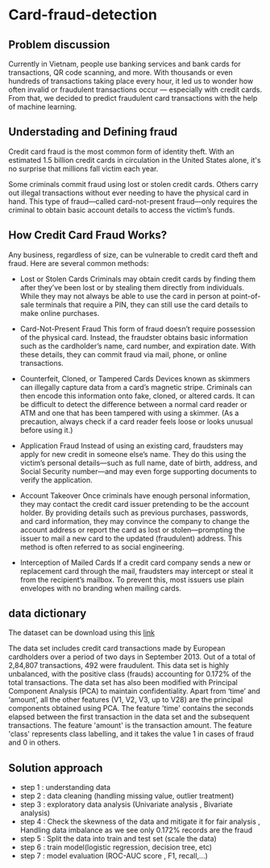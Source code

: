 # Card-fraud-detection
## Problem discussion
Currently in Vietnam, people use banking services and bank cards for transactions, QR code scanning, and more. With thousands or even hundreds of transactions taking place every hour, it led us to wonder how often invalid or fraudulent transactions occur — especially with credit cards. From that, we decided to predict fraudulent card transactions with the help of machine learning.

## Understading and Defining fraud

Credit card fraud is the most common form of identity theft. With an estimated 1.5 billion credit cards in circulation in the United States alone, it's no surprise that millions fall victim each year.

Some criminals commit fraud using lost or stolen credit cards. Others carry out illegal transactions without ever needing to have the physical card in hand. This type of fraud—called card-not-present fraud—only requires the criminal to obtain basic account details to access the victim’s funds.

## How Credit Card Fraud Works?

Any business, regardless of size, can be vulnerable to credit card theft and fraud. Here are several common methods:

- Lost or Stolen Cards
Criminals may obtain credit cards by finding them after they’ve been lost or by stealing them directly from individuals.
While they may not always be able to use the card in person at point-of-sale terminals that require a PIN, they can still use the card details to make online purchases.

- Card-Not-Present Fraud
This form of fraud doesn’t require possession of the physical card. Instead, the fraudster obtains basic information such as the cardholder’s name, card number, and expiration date. With these details, they can commit fraud via mail, phone, or online transactions.

- Counterfeit, Cloned, or Tampered Cards
Devices known as skimmers can illegally capture data from a card’s magnetic stripe. Criminals can then encode this information onto fake, cloned, or altered cards.
It can be difficult to detect the difference between a normal card reader or ATM and one that has been tampered with using a skimmer. (As a precaution, always check if a card reader feels loose or looks unusual before using it.)

- Application Fraud
Instead of using an existing card, fraudsters may apply for new credit in someone else’s name. They do this using the victim’s personal details—such as full name, date of birth, address, and Social Security number—and may even forge supporting documents to verify the application.

- Account Takeover
Once criminals have enough personal information, they may contact the credit card issuer pretending to be the account holder. By providing details such as previous purchases, passwords, and card information, they may convince the company to change the account address or report the card as lost or stolen—prompting the issuer to mail a new card to the updated (fraudulent) address.
This method is often referred to as social engineering.

- Interception of Mailed Cards
If a credit card company sends a new or replacement card through the mail, fraudsters may intercept or steal it from the recipient’s mailbox.
To prevent this, most issuers use plain envelopes with no branding when mailing cards.


## data dictionary
The dataset can be download using this [link](https://www.kaggle.com/mlg-ulb/creditcardfraud)

The data set includes credit card transactions made by European cardholders over a period of two days in September 2013. Out of a total of 2,84,807 transactions, 492 were fraudulent. This data set is highly unbalanced, with the positive class (frauds) accounting for 0.172% of the total transactions. The data set has also been modified with Principal Component Analysis (PCA) to maintain confidentiality. Apart from ‘time’ and ‘amount’, all the other features (V1, V2, V3, up to V28) are the principal components obtained using PCA. The feature 'time' contains the seconds elapsed between the first transaction in the data set and the subsequent transactions. The feature 'amount' is the transaction amount. The feature 'class' represents class labelling, and it takes the value 1 in cases of fraud and 0 in others.

## Solution approach
- step 1 : understanding data
- step 2 : data cleaning (handling missing value, outlier treatment)
- step 3 : exploratory data analysis (Univariate analysis , Bivariate analysis)
- step 4 : Check the skewness of the data and mitigate it for fair analysis ,
Handling data imbalance as we see only 0.172% records are the fraud
- step 5 : Split the data into train and test set (scale the data)
- step 6 : train model(logistic regression, decision tree, etc)
- step 7 : model evaluation (ROC-AUC score ,  F1, recall,...)

